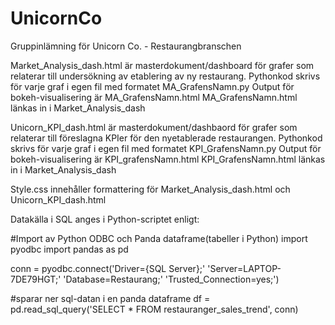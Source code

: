 # UnicornCo
Gruppinlämning för Unicorn Co. - Restaurangbranschen

Market_Analysis_dash.html är masterdokument/dashboard för grafer som relaterar till undersökning av etablering av ny restaurang.
Pythonkod skrivs för varje graf i egen fil med formatet MA_GrafensNamn.py
Output för bokeh-visualisering är MA_GrafensNamn.html
MA_GrafensNamn.html länkas in i Market_Analysis_dash

Unicorn_KPI_dash.html är masterdokument/dashbaord för grafer som relaterar till föreslagna KPIer för den nyetablerade restaurangen.
Pythonkod skrivs för varje graf i egen fil med formatet KPI_GrafensNamn.py
Output för bokeh-visualisering är KPI_grafensNamn.html
KPI_GrafensNamn.html länkas in i Market_Analysis_dash

Style.css innehåller formattering för Market_Analysis_dash.html och Unicorn_KPI_dash.html

Datakälla i SQL anges i Python-scriptet enligt:

#Import av Python ODBC och Panda dataframe(tabeller i Python)
import pyodbc
import pandas as pd

conn = pyodbc.connect('Driver={SQL Server};'
                      'Server=LAPTOP-7DE79HGT;'
                      'Database=Restaurang;'
                     'Trusted_Connection=yes;')

#sparar ner sql-datan i en panda dataframe
df = pd.read_sql_query('SELECT * FROM restauranger_sales_trend', conn)
